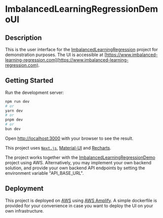 # ImbalancedLearningRegressionDemoUI

## Description

This is the user interface for the [ImbalancedLearningRegression](https://github.com/paobranco/ImbalancedLearningRegression) project for demonstration purposes. The UI is accessible at [https://www.imbalanced-learning-regression.com](https://www.imbalanced-learning-regression.com).

## Getting Started

Run the development server:

```bash
npm run dev
# or
yarn dev
# or
pnpm dev
# or
bun dev
```

Open [http://localhost:3000](http://localhost:3000) with your browser to see the result.

This project uses [`Next.js`](https://nextjs.org), [Material-UI](https://mui.com) and [Recharts](https://recharts.org).

The project works together with the [ImbalancedLearningRegressionDemo](https://github.com/wuwenglei/ImbalancedLearningRegressionDemo) project using AWS. Alternatively, you may implement your own backend solution, and provide your own backend API endpoints by setting the environment variable "API_BASE_URL".

## Deployment

This project is deployed on [AWS](https://aws.amazon.com) using [AWS Amplify](https://aws.amazon.com/amplify). A simple dockerfile is provided for your convenience in case you want to deploy the UI on your own infrastructure.
